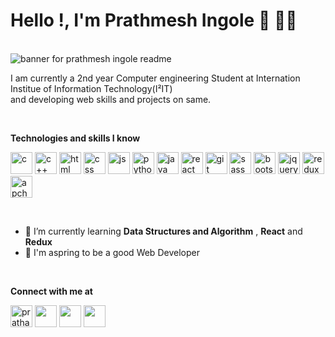 # Hello !, I'm Prathmesh Ingole 🙌 👨‍💻
<br />
<img src="https://user-images.githubusercontent.com/91962775/162583011-f8623777-6795-4ac7-ad32-d1ed75f6b7ba.gif" alt="banner for prathmesh ingole readme">

<!-- <img src="https://user-images.githubusercontent.com/91962775/162559470-01e865b9-21b6-4f3f-a6b8-9edbdc00d65e.png" alt="banner for prathmesh ingole readme">
 -->
<!--  ![__________________________________________________________ (1)](https://user-images.githubusercontent.com/91962775/162583011-f8623777-6795-4ac7-ad32-d1ed75f6b7ba.gif) -->

 <br />

I am currently a 2nd year Computer engineering Student at Internation Institue of Information Technology(I²IT) 
<br />
and developing web skills and projects on same.
 
 <br    />
 
**Technologies and skills I know**
<!-- ![image](https://user-images.githubusercontent.com/91962775/162578842-46a2cd68-38c6-4e59-b549-4f0d3b6525cb.png) -->
<!-- ![image](https://user-images.githubusercontent.com/91962775/162578926-1e0d0430-7dff-46b8-a120-0bc904844248.png)
![image](https://user-images.githubusercontent.com/91962775/162579180-b9174cdc-350d-4e5e-9a30-87d0a7cdfb09.png)

![image](https://user-images.githubusercontent.com/91962775/162578950-e6382402-8f5a-43f1-964f-df84f453a78b.png) 
![image](https://user-images.githubusercontent.com/91962775/162579226-69d94071-bc4e-44ce-b06a-f1838f6b1371.png)
![image](https://user-images.githubusercontent.com/91962775/162579246-dce923f0-7720-4b8c-95fd-22c60dea3ccf.png)
![image](https://user-images.githubusercontent.com/91962775/162579262-ad53bba4-0b3a-4278-8389-7d2ff573c381.png)
![image](https://user-images.githubusercontent.com/91962775/162579299-4e5390b7-2e02-4abd-ab58-185c167ff996.png)
![image](https://user-images.githubusercontent.com/91962775/162579332-513ac8a9-76ba-4e9d-9222-d3e93bfb0bfe.png)
![image](https://user-images.githubusercontent.com/91962775/162579360-9acf6b66-01e3-4544-a446-e839f0d6e126.png)
![image-removebg-preview](https://user-images.githubusercontent.com/91962775/162583082-47c32f63-3e70-4b04-bfea-f22aa87e541b.png)
![image-removebg-preview (2)](https://user-images.githubusercontent.com/91962775/162583131-21c69ff1-bbec-4b18-92ce-34448d526178.png)
![image-removebg-preview (3)](https://user-images.githubusercontent.com/91962775/162583170-f87846b5-39e2-4663-b202-cd20db07f310.png)
![image-removebg-preview (4)](https://user-images.githubusercontent.com/91962775/162583208-669bd63e-b6b0-489b-a370-41006c704a69.png)
![image-removebg-preview (5)](https://user-images.githubusercontent.com/91962775/162583985-5dec6e07-73ad-4589-b928-d87a37572d3d.png)
![image-removebg-preview (6)](https://user-images.githubusercontent.com/91962775/162584197-3cf88eb6-8774-4d3b-83c0-459de1280a0b.png)
https://www.linkedin.com/in/prathmesh-ingole-28028a215
![image-removebg-preview (6)](https://user-images.githubusercontent.com/91962775/162584243-89e2c2df-2cd7-4483-bf68-acf70d6846b8.png)
![Uploading image-removebg-preview (7).png…]()
![image-removebg-preview (8)](https://user-images.githubusercontent.com/91962775/162584456-c37e4f8d-e3a4-4bbc-987f-3200646170e5.png)
![image-removebg-preview (9)](https://user-images.githubusercontent.com/91962775/162584558-aa3e905e-0894-48f3-82b9-3a7abd7f2c0f.png)
![image-removebg-preview (9)](https://user-images.githubusercontent.com/91962775/162584660-71fbaabc-1ff7-4f11-9b8f-659b84887c55.png)
![image-removebg-preview (11)](https://user-images.githubusercontent.com/91962775/162584727-cb2bd9a9-d763-40fd-80c6-ff801a40db8d.png)


-->

<p align="left">
<img src="https://user-images.githubusercontent.com/91962775/162578842-46a2cd68-38c6-4e59-b549-4f0d3b6525cb.png" alt="c" height="35">
<img src="https://user-images.githubusercontent.com/91962775/162578926-1e0d0430-7dff-46b8-a120-0bc904844248.png" alt="c++" height="35">
<img src="https://user-images.githubusercontent.com/91962775/162579180-b9174cdc-350d-4e5e-9a30-87d0a7cdfb09.png" alt="html" height="35">
<img src="https://user-images.githubusercontent.com/91962775/162578950-e6382402-8f5a-43f1-964f-df84f453a78b.png" alt="css" height="35">
<img src="https://user-images.githubusercontent.com/91962775/162579226-69d94071-bc4e-44ce-b06a-f1838f6b1371.png" alt="js" height="35">
<img src="https://user-images.githubusercontent.com/91962775/162579246-dce923f0-7720-4b8c-95fd-22c60dea3ccf.png" alt="python" height="35">
<img src="https://user-images.githubusercontent.com/91962775/162579262-ad53bba4-0b3a-4278-8389-7d2ff573c381.png" alt="java" height="35">
<img src="https://user-images.githubusercontent.com/91962775/162579299-4e5390b7-2e02-4abd-ab58-185c167ff996.png" alt="react" height="35">
<img src="https://user-images.githubusercontent.com/91962775/162579332-513ac8a9-76ba-4e9d-9222-d3e93bfb0bfe.png" alt="git" height="35">
<img src="https://user-images.githubusercontent.com/91962775/162579360-9acf6b66-01e3-4544-a446-e839f0d6e126.png" alt="sass" height="35">
<img src="https://user-images.githubusercontent.com/91962775/162583082-47c32f63-3e70-4b04-bfea-f22aa87e541b.png" alt="bootstrap" height="35">
<img src="https://user-images.githubusercontent.com/91962775/162583131-21c69ff1-bbec-4b18-92ce-34448d526178.png" alt="jquery" height="35">
<img src="https://user-images.githubusercontent.com/91962775/162583170-f87846b5-39e2-4663-b202-cd20db07f310.png" alt="redux" height="35">
<img src="https://user-images.githubusercontent.com/91962775/162583208-669bd63e-b6b0-489b-a370-41006c704a69.png" alt="apche cordova" height="35">
 
 </p>
 
 <br   />
 
 - 🌱 I’m currently learning **Data Structures and Algorithm** , **React** and **Redux**
 - 🎯 I'm aspring to be a good Web Developer
<br />

**Connect with me at**
<br />
<p align="left">
<a href="https://twitter.com/Pratham_ii" target="blank"><img align="center" src="https://user-images.githubusercontent.com/91962775/162583985-5dec6e07-73ad-4589-b928-d87a37572d3d.png" alt="pratham_ii" height="35" /></a>
<a href="https://www.linkedin.com/in/prathmesh-ingole-28028a215" target="blank"><img align="center" src="https://user-images.githubusercontent.com/91962775/162584456-c37e4f8d-e3a4-4bbc-987f-3200646170e5.png" height="35"/></a>
<a href="https://www.instagram.com/prathaml._.l/" target="blank"><img align="center" src="https://user-images.githubusercontent.com/91962775/162584660-71fbaabc-1ff7-4f11-9b8f-659b84887c55.png" height="35"/></a>
<a href="pratham111ingole@gmail.com" target="blank"><img align="center" src="https://user-images.githubusercontent.com/91962775/162584727-cb2bd9a9-d763-40fd-80c6-ff801a40db8d.png" height="35"/></a>
 
 </p>
